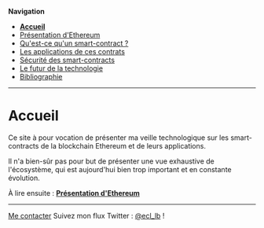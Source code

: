 **Navigation**
* [**Accueil**](index.html)
* [Présentation d'Ethereum](ethereum.html)
* [Qu'est-ce qu'un smart-contract ?](smartcontracts.html)
* [Les applications de ces contrats](applications.html)
* [Sécurité des smart-contracts](securite.html)
* [Le futur de la technologie](futur.html)
* [Bibliographie](bibliographie.html)

___

# Accueil

Ce site à pour vocation de présenter ma veille technologique sur les smart-contracts de la blockchain Ethereum et de leurs applications.

Il n'a bien-sûr pas pour but de présenter une vue exhaustive de l'écosystème, qui est aujourd'hui bien trop important et en constante évolution.


À lire ensuite : [**Présentation d'Ethereum**](ethereum.html)

___
[Me contacter](mailto://leo.besancon@ecl14.ec-lyon.fr)
Suivez mon flux Twitter : [@ecl_lb](https://twitter.com/ecl_lb) !
